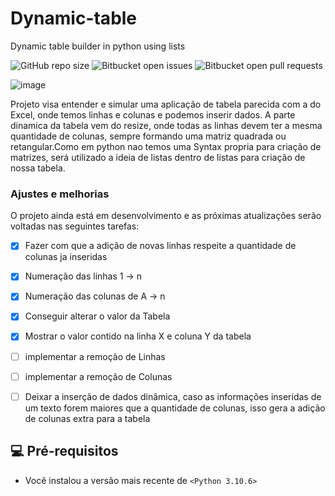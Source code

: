 # Dynamic-table
Dynamic table builder in python using lists

![GitHub repo size](https://img.shields.io/github/repo-size/iuricode/README-template?style=for-the-badge)
![Bitbucket open issues](https://img.shields.io/bitbucket/issues/iuricode/README-template?style=for-the-badge)
![Bitbucket open pull requests](https://img.shields.io/bitbucket/pr-raw/iuricode/README-template?style=for-the-badge)


![image](https://user-images.githubusercontent.com/39635961/195773377-ff5f1cbf-0285-41a6-af02-e75589ed0d4d.png)




Projeto visa entender e simular uma aplicação de tabela parecida com a do Excel, onde temos linhas e colunas e podemos inserir dados. A parte dinamica da tabela 
vem do resize, onde todas as linhas devem ter a mesma quantidade de colunas, sempre formando uma matriz quadrada ou retangular.Como em python nao temos uma Syntax
propria para criação de matrizes, será utilizado a ideia de listas dentro de listas para criação de nossa tabela.

### Ajustes e melhorias

O projeto ainda está em desenvolvimento e as próximas atualizações serão voltadas nas seguintes tarefas:

- [x] Fazer com que a adição de novas linhas respeite a quantidade de colunas ja inseridas
- [x] Numeração das linhas 1 -> n
- [x] Numeração das colunas de A -> n
- [x] Conseguir alterar o valor da Tabela
- [x] Mostrar o valor contido na linha X e coluna Y da tabela
- [ ] implementar a remoção de Linhas
- [ ] implementar a remoção de Colunas
- [ ] Deixar a inserção de dados dinâmica, caso as informações inseridas de um texto forem maiores que a quantidade de colunas, isso gera a adição de colunas extra para a tabela
 
 
 ## 💻 Pré-requisitos
 
 * Você instalou a versão mais recente de `<Python 3.10.6>`
 



